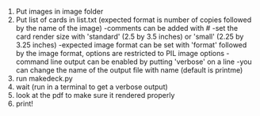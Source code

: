 1) Put images in image folder
2) Put list of cards in list.txt (expected format is number of copies followed by the name of the image)
  -comments can be added with #
  -set the card render size with 'standard' (2.5 by 3.5 inches) or 'small' (2.25 by 3.25 inches)
  -expected image format can be set with 'format' followed by the image format, options are restricted to PIL image options
  -command line output can be enabled by putting 'verbose' on a line
  -you can change the name of the output file with name <new Name> (default is printme)
4) run makedeck.py
5) wait (run in a terminal to get a verbose output)
6) look at the pdf to make sure it rendered properly
7) print!
